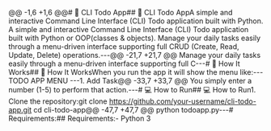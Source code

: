 @@ -1,6 +1,6 @@# 📝 CLI Todo App## 📝 CLI Todo AppA simple and interactive Command Line Interface (CLI) Todo application built with Python.  A simple and interactive Command Line Interface (CLI) Todo application built with Python or OOP(classes & objects).   Manage your daily tasks easily through a menu-driven interface supporting full CRUD (Create, Read, Update, Delete) operations.---@@ -21,7 +21,7 @@ Manage your daily tasks easily through a menu-driven interface supporting full C---# 🧠 How It Works## 🧠 How It WorksWhen you run the app it will show the menu like:--- TODO APP MENU ---1. Add Task@@ -33,7 +33,7 @@ You simply enter a number (1-5) to perform that action.---# 💻 How to Run## 💻 How to Run1. Clone the repository:git clone https://github.com/your-username/cli-todo-app.git cd cli-todo-app@@ -47,7 +47,7 @@ python todoapp.py---# Requirements:## Requirements:- Python 3
